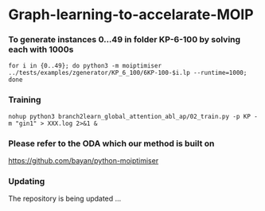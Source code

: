 # Graph-learning-to-accelarate-MOIP



### To generate instances 0...49 in folder KP-6-100 by solving each with 1000s

```
for i in {0..49}; do python3 -m moiptimiser ../tests/examples/zgenerator/KP_6_100/6KP-100-$i.lp --runtime=1000; done
```

### Training

```
nohup python3 branch2learn_global_attention_abl_ap/02_train.py -p KP -m "gin1" > XXX.log 2>&1 &
```

### Please refer to the ODA which our method is built on

https://github.com/bayan/python-moiptimiser

### Updating

The repository is being updated ...
